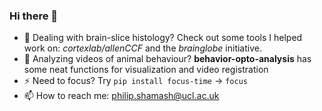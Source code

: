 ### Hi there 👋
- 🧠 Dealing with brain-slice histology? Check out some tools I helped work on: _cortexlab/allenCCF_ and the _brainglobe_ initiative.
- 🐁 Analyzing videos of animal behaviour? **behavior-opto-analysis** has some neat functions for visualization and video registration
- ⚡ Need to focus? Try `pip install focus-time`    ->   `focus`
- 📫 How to reach me: philip.shamash@ucl.ac.uk
